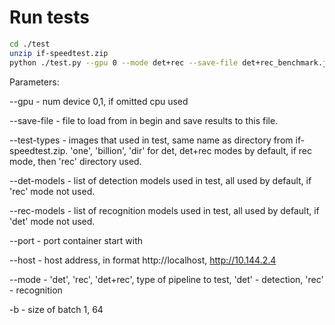 # Run tests

```bash
cd ./test
unzip if-speedtest.zip
python ./test.py --gpu 0 --mode det+rec --save-file det+rec_benchmark.json --port 18082 -b 64
```

Parameters:

--gpu - num device 0,1, if omitted cpu used

--save-file - file to load from in begin and save results to this file.

--test-types - images that used in test, same name as directory from if-speedtest.zip. 'one', 'billion', 'dir' for det, det+rec modes by default, if rec mode, then 'rec' directory used.

--det-models - list of detection models used in test, all used by default, if 'rec' mode not used.

--rec-models - list of recognition models used in test, all used by default, if 'det' mode not used.

--port - port container start with

--host - host address, in format http://localhost, http://10.144.2.4

--mode - 'det', 'rec', 'det+rec', type of pipeline to test, 'det' - detection, 'rec' - recognition

-b - size of batch 1, 64